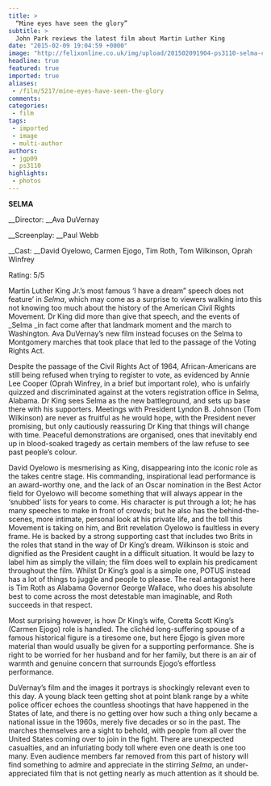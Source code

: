 ```yaml
---
title: >
  “Mine eyes have seen the glory”
subtitle: >
  John Park reviews the latest film about Martin Luther King
date: "2015-02-09 19:04:59 +0000"
image: "http://felixonline.co.uk/img/upload/201502091904-ps3110-selma-cmyk-2.jpg"
headline: true
featured: true
imported: true
aliases:
 - /film/5217/mine-eyes-have-seen-the-glory
comments:
categories:
 - film
tags:
 - imported
 - image
 - multi-author
authors:
 - jgp09
 - ps3110
highlights:
 - photos
---
```


__SELMA__

__Director: __Ava DuVernay

__Screenplay: __Paul Webb

__Cast: __David Oyelowo, Carmen Ejogo, Tim Roth, Tom Wilkinson, Oprah Winfrey

Rating: 5/5

Martin Luther King Jr.’s most famous ‘I have a dream” speech does not feature’ in _Selma_, which may come as a surprise to viewers walking into this not knowing too much about the history of the American Civil Rights Movement. Dr King did more than give that speech, and the events of _Selma _in fact come after that landmark moment and the march to Washington. Ava DuVernay’s new film instead focuses on the Selma to Montgomery marches that took place that led to the passage of the Voting Rights Act.

Despite the passage of the Civil Rights Act of 1964, African-Americans are still being refused when trying to register to vote, as evidenced by Annie Lee Cooper (Oprah Winfrey, in a brief but important role), who is unfairly quizzed and discriminated against at the voters registration office in Selma, Alabama. Dr King sees Selma as the new battleground, and sets up base there with his supporters. Meetings with President Lyndon B. Johnson (Tom Wilkinson) are never as fruitful as he would hope, with the President never promising, but only cautiously reassuring Dr King that things will change with time. Peaceful demonstrations are organised, ones that inevitably end up in blood-soaked tragedy as certain members of the law refuse to see past people’s colour.

David Oyelowo is mesmerising as King, disappearing into the iconic role as the takes centre stage. His commanding, inspirational lead performance is an award-worthy one, and the lack of an Oscar nomination in the Best Actor field for Oyelowo will become something that will always appear in the ‘snubbed’ lists for years to come. His character is put through a lot; he has many speeches to make in front of crowds; but he also has the behind-the-scenes, more intimate, personal look at his private life, and the toll this Movement is taking on him, and Brit revelation Oyelowo is faultless in every frame. He is backed by a strong supporting cast that includes two Brits in the roles that stand in the way of Dr King’s dream. Wilkinson is stoic and dignified as the President caught in a difficult situation. It would be lazy to label him as simply the villain; the film does well to explain his predicament throughout the film. Whilst Dr King’s goal is a simple one, POTUS instead has a lot of things to juggle and people to please. The real antagonist here is Tim Roth as Alabama Governor George Wallace, who does his absolute best to come across the most detestable man imaginable, and Roth succeeds in that respect.

Most surprising however, is how Dr King’s wife, Coretta Scott King’s (Carmen Ejogo) role is handled. The clichéd long-suffering spouse of a famous historical figure is a tiresome one, but here Ejogo is given more material than would usually be given for a supporting performance. She is right to be worried for her husband and for her family, but there is an air of warmth and genuine concern that surrounds Ejogo’s effortless performance.

DuVernay’s film and the images it portrays is shockingly relevant even to this day. A young black teen getting shot at point blank range by a white police officer echoes the countless shootings that have happened in the States of late, and there is no getting over how such a thing only became a national issue in the 1960s, merely five decades or so in the past. The marches themselves are a sight to behold, with people from all over the United States coming over to join in the fight. There are unexpected casualties, and an infuriating body toll where even one death is one too many. Even audience members far removed from this part of history will find something to admire and appreciate in the stirring _Selma_, an under-appreciated film that is not getting nearly as much attention as it should be.
